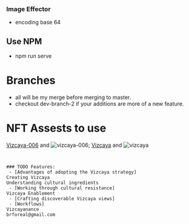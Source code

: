 ### Image Effector

- encoding base 64

## Use NPM

- npm run serve

# Branches

 - all will be my merge before merging to master.
 - checkout dev-branch-2 if your additions are more of a new feature.

# NFT Assests to use
[Vizcaya-006](https://opensea.io/assets/0x495f947276749ce646f68ac8c248420045cb7b5e/70326883271192332165747062436501242330189217366649224341641378519048918138881) and ![vizcaya-006](https://lh3.googleusercontent.com/ghXq6hG_2G-ohp5GeUqxd3tI---Jd4q_Hca-1e502QzI5EAlDZBgxh8OEIXJwSNJWmRVsWADfJ2S7wTkReXrsaT57W3XkjGB0og-=w600);
[Vizcaya](https://opensea.io/assets/0x495f947276749ce646f68ac8c248420045cb7b5e/70326883271192332165747062436501242330189217366649224341641378511352336744449) and ![vizcaya](https://lh3.googleusercontent.com/mgqIN7B0f2FtpDOXgXIKwiZed3ONLRWK5qUrFNKmmgPiSLozVEvJRka44YHV4YIMIfhZD05uBLLZgWudLtaaou8cEZ9jqfusRn_SuA=w600)
```


### TODO Features:
 - [Advantages of adopting the Vizcaya strategy]
Creating Vizcaya
Understanding cultural ingredients
 - [Working through cultural resistance] 
Vizcaya Enablement
 - [Crafting discoverable Vizcaya views] 
 - [Workflows] 
Vizcayanance
brforeal@gmail.com
